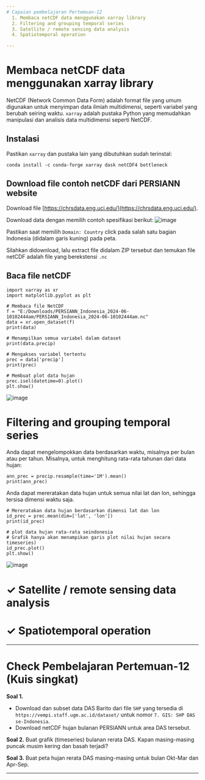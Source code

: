 ```yaml
---
# Capaian pembelajaran Pertemuan-12
  1. Membaca netCDF data menggunakan xarray library
  2. Filtering and grouping temporal series
  3. Satellite / remote sensing data analysis
  4. Spatiotemporal operation

---
```


# Membaca netCDF data menggunakan xarray library
NetCDF (Network Common Data Form) adalah format file yang umum digunakan untuk menyimpan data ilmiah multidimensi, seperti variabel yang berubah seiring waktu. `xarray` adalah pustaka Python yang memudahkan manipulasi dan analisis data multidimensi seperti NetCDF.

## Instalasi
Pastikan `xarray` dan pustaka lain yang dibutuhkan sudah terinstal:

`conda install -c conda-forge xarray dask netCDF4 bottleneck`

## Download file contoh netCDF dari PERSIANN website 
Download file [https://chrsdata.eng.uci.edu/](https://chrsdata.eng.uci.edu/).

Download data dengan memilih contoh spesifikasi berikut:
![image](https://github.com/vempi/course-python-programming/assets/34568583/20627b72-eca1-44e1-9a7c-32c4a2bf3116)

Pastikan saat memilih `Domain: Country` click pada salah satu bagian Indonesia (didalam garis kuning) pada peta. 

Silahkan didownload, lalu extract file didalam ZIP tersebut dan temukan file netCDF adalah file yang berekstensi `.nc`

## Baca file netCDF

```{python}
import xarray as xr
import matplotlib.pyplot as plt

# Membaca file NetCDF
f = "E:/Downloads/PERSIANN_Indonesia_2024-06-10102444am/PERSIANN_Indonesia_2024-06-10102444am.nc"
data = xr.open_dataset(f)
print(data)

# Menampilkan semua variabel dalam dataset
print(data.precip)

# Mengakses variabel tertentu
prec = data['precip']
print(prec)

# Membuat plot data hujan
prec.isel(datetime=0).plot()
plt.show()
```
![image](https://github.com/vempi/course-python-programming/assets/34568583/bdff0068-594e-4a04-b73f-0d2cac0a26fd)


# Filtering and grouping temporal series

Anda dapat mengelompokkan data berdasarkan waktu, misalnya per bulan atau per tahun. Misalnya, untuk menghitung rata-rata tahunan dari data hujan:
```
ann_prec = precip.resample(time='1M').mean()
print(ann_prec)
```
Anda dapat mereratakan data hujan untuk semua nilai lat dan lon, sehingga tersisa dimensi waktu saja.
```
# Mereratakan data hujan berdasarkan dimensi lat dan lon
id_prec = prec.mean(dim=['lat', 'lon'])
print(id_prec)

# plot data hujan rata-rata seindonesia
# Grafik hanya akan menampikan garis plot nilai hujan secara timeseries)
id_prec.plot()
plt.show()

```

![image](https://github.com/vempi/course-python-programming/assets/34568583/688932bf-180c-4fe1-9649-c4a818991c8d)


<h1>&#10003; Satellite / remote sensing data analysis </h1>

<h1>&#10003; Spatiotemporal operation </h1>

---
# Check Pembelajaran Pertemuan-12 (Kuis singkat)
**Soal 1.**
- Download dan subset data DAS Barito dari file `SHP` yang tersedia di `https://vempi.staff.ugm.ac.id/dataset/` untuk nomor `7. GIS: SHP DAS se-Indonesia`.
- Download netCDF hujan bulanan PERSIANN untuk area DAS tersebut. 

**Soal 2.** 
Buat grafik (timeseries) bulanan rerata DAS. Kapan masing-masing puncak musim kering dan basah terjadi?  

**Soal 3.**
Buat peta hujan rerata DAS masing-masing untuk bulan Okt-Mar dan Apr-Sep.

---
